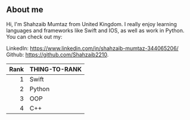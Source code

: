<!--
<picture>
  <source media="(prefers-color-scheme: dark)" srcset="https://github.com/Shahzaib2210/Shahzaib2210/assets/98727898/3f17d38c-4ddc-49fd-9d60-724f788df7d4">
  <source media="(prefers-color-scheme: light)" srcset="https://github.com/Shahzaib2210/Shahzaib2210/assets/98727898/3f17d38c-4ddc-49fd-9d60-724f788df7d4">
  <img alt="Shows an illustrated sun in light mode and a moon with stars in dark mode." src="https://github.com/Shahzaib2210/Shahzaib2210/assets/98727898/3f17d38c-4ddc-49fd-9d60-724f788df7d4">
</picture>
-->

## About me

Hi, I'm Shahzaib Mumtaz from United Kingdom. I really enjoy learning languages and frameworks like Swift and IOS, as well as work in Python.
You can check out my:

LinkedIn: https://www.linkedin.com/in/shahzaib-mumtaz-344065206/
Github: https://github.com/Shahzaib2210.

| Rank | THING-TO-RANK |
|-----:|---------------|
|     1| Swift         |
|     2| Python        |
|     3| OOP           |
|     4| C++           |



<!--
**Shahzaib2210/Shahzaib2210** is a ✨ _special_ ✨ repository because its `README.md` (this file) appears on your GitHub profile.

Here are some ideas to get you started:

- 🔭 I’m currently working on ...
- 🌱 I’m currently learning ...
- 👯 I’m looking to collaborate on ...
- 🤔 I’m looking for help with ...
- 💬 Ask me about ...
- 📫 How to reach me: ...
- 😄 Pronouns: ...
- ⚡ Fun fact: ...
-->

